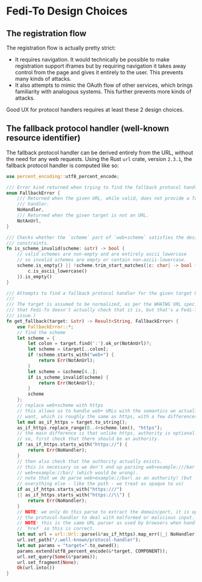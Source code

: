 # Fedi-To Design Choices

## The registration flow

The registration flow is actually pretty strict:

- It requires navigation. It would technically be possible to make registration
    support iframes but by requiring navigation it takes away control from the
    page and gives it entirely to the user. This prevents many kinds of attacks.
- It also attempts to mimic the OAuth flow of other services, which brings
    familiarity with analogous systems. This further prevents more kinds of
    attacks.

Good UX for protocol handlers requires at least these 2 design choices.

## The fallback protocol handler (well-known resource identifier)

The fallback protocol handler can be derived entirely from the URL, without the
need for any web requests. Using the Rust `url` crate, version `2.3.1`, the
fallback protocol handler is computed like so:

```rust
use percent_encoding::utf8_percent_encode;

/// Error kind returned when trying to find the fallback protocol handler.
enum FallbackError {
    /// Returned when the given URL, while valid, does not provide a fallback
    /// handler.
    NoHandler,
    /// Returned when the given target is not an URL.
    NotAnUrl,
}

/// Checks whether the `scheme` part of `web+scheme` satisfies the desired
/// constraints.
fn is_scheme_invalid(scheme: &str) -> bool {
    // valid schemes are non-empty and are entirely ascii lowercase
    // so invalid schemes are empty or contain non-ascii-lowercase.
    scheme.is_empty() || !scheme.trim_start_matches(|c: char| -> bool {
        c.is_ascii_lowercase()
    }).is_empty()
}

/// Attempts to find a fallback protocol handler for the given target URL.
///
/// The target is assumed to be normalized, as per the WHATWG URL spec. (Note
/// that Fedi-To doesn't actually check that it is, but that's a Fedi-To
/// issue.)
fn get_fallback(target: &str) -> Result<String, FallbackError> {
    use FallbackError::*;
    // find the scheme
    let scheme = {
        let colon = target.find(':').ok_or(NotAnUrl)?;
        let scheme = &target[..colon];
        if !scheme.starts_with("web+") {
            return Err(NotAnUrl);
        }
        let scheme = &scheme[4..];
        if is_scheme_invalid(scheme) {
            return Err(NotAnUrl);
        }
        scheme
    };
    // replace web+scheme with https
    // this allows us to handle web+ URLs with the semantics we actually
    // want, which is roughly the same as https, with a few differences
    let mut as_if_https = target.to_string();
    as_if_https.replace_range(0..4+scheme.len(), "https");
    // the main difference is that unlike https, authority is optional.
    // so, first check that there should be an authority.
    if !as_if_https.starts_with("https://") {
        return Err(NoHandler);
    }
    // then also check that the authority actually exists.
    // this is necessary so we don't end up parsing web+example:///bar as
    // web+example://bar/ (which would be wrong).
    // note that we do parse web+example://bar\ as an authority! (but
    // everything else - like the path - we treat as opaque to us)
    if as_if_https.starts_with("https:///")
    || as_if_https.starts_with("https://\\") {
        return Err(NoHandler);
    }
    // NOTE: we only do this parse to extract the domain/port, it is up to
    // the protocol-handler to deal with malformed or malicious input.
    // NOTE: this is the same URL parser as used by browsers when handling
    // `href` so this is correct.
    let mut url = url::Url::parse(&*as_if_https).map_err(|_| NoHandler)?;
    url.set_path("/.well-known/protocol-handler");
    let mut params = "target=".to_owned();
    params.extend(utf8_percent_encode(&*target, COMPONENT));
    url.set_query(Some(&*params));
    url.set_fragment(None);
    Ok(url.into())
}
```
